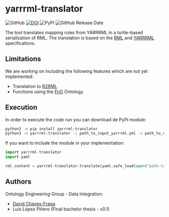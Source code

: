 # yarrrml-translator

![GitHub](https://img.shields.io/github/license/oeg-upm/yarrrml-translator?style=flat)
[![DOI](https://zenodo.org/badge/DOI/10.5281/zenodo.7024501.svg)](https://doi.org/10.5281/zenodo.7024501)
![PyPI](https://img.shields.io/pypi/v/yarrrml-translator?style=flat)
![GitHub Release Date](https://img.shields.io/github/release-date/oeg-upm/yarrrml-translator)

The tool translates mapping rules from YARRRML in a turtle-based serialization of RML. The translation is based 
on the [RML](https://rml.io/specs/rml/) and [YARRRML](https://rml.io/yarrrml/spec/) specifications.

## Limitations
We are working on including the following features which are not yet implemented:
- Translation to [R2RML](https://www.w3.org/TR/r2rml)
- Functions using the [FnO](https://fno.io/) Ontology

## Execution
In order to execute the code run you can download de PyPi module:
```bash
python3 -m pip install yarrrml-translator
python3 -m yarrrml-translator -i path_to_input_yarrrml.yml -o path_to_output_rml.rml
```

If you want to include the module in your implementation:
```python
import yarrrml-translator
import yaml

rml_content = yarrrml-translator.translate(yaml.safe_load(open("path-to-yarrrml")))
```

## Authors
Ontology Engineering Group - Data Integration:
- [David Chaves-Fraga](mailto:david.chaves@upm.es)
- Luis López Piñero (Final bachelor thesis - v0.1)



